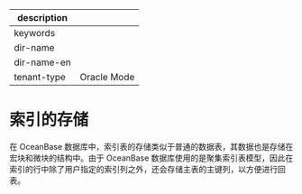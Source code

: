 |description||
|---|---|
|keywords||
|dir-name||
|dir-name-en||
|tenant-type|Oracle Mode|

# 索引的存储 

在 OceanBase 数据库中，索引表的存储类似于普通的数据表，其数据也是存储在宏块和微块的结构中。由于 OceanBase 数据库使用的是聚集索引表模型，因此在索引的行中除了用户指定的索引列之外，还会存储主表的主键列，以方便进行回表。


